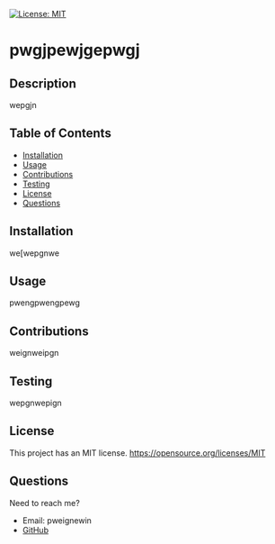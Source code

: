 
   [![License: MIT](https://img.shields.io/static/v1?label=license&message=MIT&color=green)](https://opensource.org/licenses/MIT)

   

  # pwgjpewjgepwgj

  ## Description 
  wepgjn 
  ## Table of Contents

  * [Installation](#Installation)
  * [Usage](#Usage)
  * [Contributions](#Contributions)
  * [Testing](#Testing)
  * [License](#License)
  * [Questions](#Questions)

  ## Installation
  we[wepgnwe

  ## Usage
  pwengpwengpewg

  ## Contributions
  weignweipgn

  ## Testing 
  wepgnwepign

  ## License 
  This project has an MIT license.
  https://opensource.org/licenses/MIT

 
  

  ## Questions
  Need to reach me?
  * Email: pweignewin
  * [GitHub](https://github.com/weogneowign/pwgjpewjgepwgj)


       